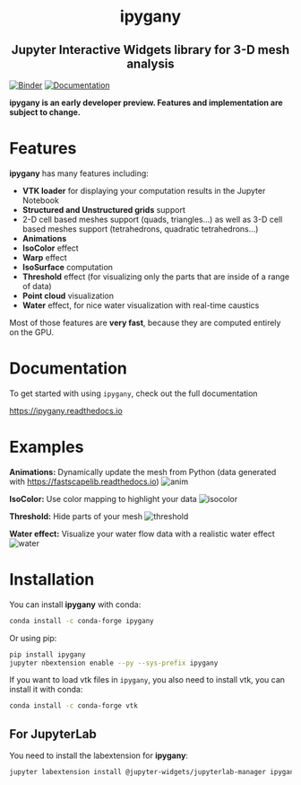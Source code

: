 <h1 align="center">ipygany</h1>
<h2 align="center"> Jupyter Interactive Widgets library for 3-D mesh analysis</h2>

[![Binder](https://mybinder.org/badge_logo.svg)](https://mybinder.org/v2/gh/QuantStack/ipygany/stable?filepath=examples)
[![Documentation](http://readthedocs.org/projects/ipygany/badge/?version=latest)](https://ipygany.readthedocs.io/en/latest/?badge=latest)

**ipygany is an early developer preview. Features and implementation are subject to change.**

Features
========

**ipygany** has many features including:

- **VTK loader** for displaying your computation results in the Jupyter Notebook
- **Structured and Unstructured grids** support
- 2-D cell based meshes support (quads, triangles...) as well as 3-D cell based meshes support (tetrahedrons, quadratic tetrahedrons...)
- **Animations**
- **IsoColor** effect
- **Warp** effect
- **IsoSurface** computation
- **Threshold** effect (for visualizing only the parts that are inside of a range of data)
- **Point cloud** visualization
- **Water** effect, for nice water visualization with real-time caustics

Most of those features are **very fast**, because they are computed entirely on the GPU.

Documentation
=============

To get started with using `ipygany`, check out the full documentation

https://ipygany.readthedocs.io

Examples
========

**Animations:** Dynamically update the mesh from Python (data generated with https://fastscapelib.readthedocs.io)
![anim](https://user-images.githubusercontent.com/21197331/91716869-b607bd80-eb90-11ea-815b-2d2a73efa250.gif)

**IsoColor:** Use color mapping to highlight your data
![isocolor](https://user-images.githubusercontent.com/21197331/91716872-b738ea80-eb90-11ea-90fe-1906dc933e86.gif)

**Threshold:** Hide parts of your mesh
![threshold](https://user-images.githubusercontent.com/21197331/91716873-b738ea80-eb90-11ea-9401-c3789b6042e7.gif)

**Water effect:** Visualize your water flow data with a realistic water effect
![water](https://user-images.githubusercontent.com/21197331/91716875-b7d18100-eb90-11ea-9060-8bdc785df0fd.gif)

Installation
============

You can install **ipygany** with conda:

```bash
conda install -c conda-forge ipygany
```

Or using pip:

```bash
pip install ipygany
jupyter nbextension enable --py --sys-prefix ipygany
```

If you want to load vtk files in `ipygany`, you also need to install vtk, you can install it with conda:

```bash
conda install -c conda-forge vtk
```

For JupyterLab
--------------

You need to install the labextension for **ipygany**:

```bash
jupyter labextension install @jupyter-widgets/jupyterlab-manager ipygany
```
